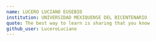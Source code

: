 ```yaml
---
name: LUCERO LUCIANO EUSEBIO
institution: UNIVERSIDAD MEXIQUENSE DEL BICENTENARIO
quote: The best way to learn is sharing that you know
github_user: LuceroLuciano
---
```

